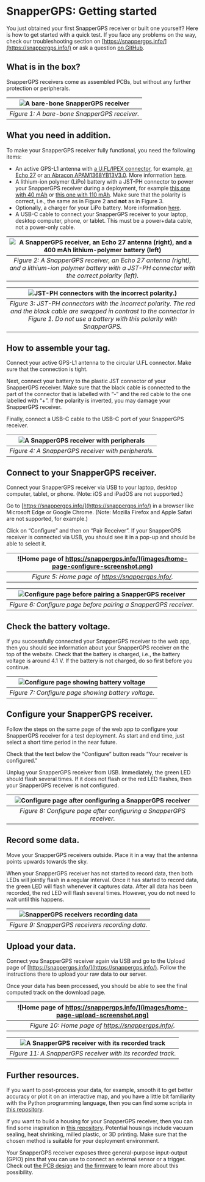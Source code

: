 # SnapperGPS: Getting started

You just obtained your first SnapperGPS receiver or built one yourself? Here is how to get started with a quick test. If you face any problems on the way, check our troubleshooting section on [https://snappergps.info/](https://snappergps.info/) or ask a question [on GitHub](https://github.com/orgs/SnapperGPS/discussions).

## What is in the box?

SnapperGPS receivers come as assembled PCBs, but without any further protection or peripherals.

| ![A bare-bone SnapperGPS receiver](images/assembled.jpg) |
|:--:|
| *Figure 1: A bare-bone SnapperGPS receiver.* |

## What you need in addition.

To make your SnapperGPS receiver fully functional, you need the following items:
-	An active GPS-L1 antenna with [a U.FL/IPEX connector](https://en.wikipedia.org/wiki/Hirose_U.FL), for example, [an Echo 27](https://www.siretta.com/products/antennas/echo-27/) or [an Abracon APAM1368YB13V3.0](https://abracon.com/parametric/antennas/APAM1368YB13V3.0). More information [here](https://github.com/SnapperGPS/snappergps-pcb/discussions/10).
-	A lithium-ion polymer (LiPo) battery with a JST-PH connector to power your SnapperGPS receiver during a deployment, for example [this one with 40 mAh](https://www.sparkfun.com/products/13852) or [this one with 110 mAh](https://www.sparkfun.com/products/13853). Make sure that the polarity is correct, i.e., the same as in Figure 2 and **not** as in Figure 3.
-	Optionally, a charger for your LiPo battery. More information [here](https://github.com/SnapperGPS/snappergps-pcb/discussions/6).
-	A USB-C cable to connect your SnapperGPS receiver to your laptop, desktop computer, phone, or tablet. This must be a power+data cable, not a power-only cable.

| ![A SnapperGPS receiver, an Echo 27 antenna (right), and a 400 mAh lithium-polymer battery (left)](images/external-components.jpg) |
|:--:|
| *Figure 2: A SnapperGPS receiver, an Echo 27 antenna (right), and a lithium-ion polymer battery with a JST-PH connector with the correct polarity (left).* |

| ![JST-PH connectors with the incorrect polarity.)](images/wrong-jst-connector.jpg) |
|:--:|
| *Figure 3: JST-PH connectors with the incorrect polarity. The red and the black cable are swapped in contrast to the connector in Figure 1. Do not use a battery with this polarity with SnapperGPS.* |

## How to assemble your tag.

Connect your active GPS-L1 antenna to the circular U.FL connector. Make sure that the connection is tight.

Next, connect your battery to the plastic JST connector of your SnapperGPS receiver. Make sure that the black cable is connected to the part of the connector that is labelled with “-” and the red cable to the one labelled with “+”. If the polarity is inverted, you may damage your SnapperGPS receiver.

Finally, connect a USB-C cable to the USB-C port of your SnapperGPS receiver.

| ![A SnapperGPS receiver with peripherals](images/assembled-external-components.jpg) |
|:--:|
| *Figure 4: A SnapperGPS receiver with peripherals.* |

## Connect to your SnapperGPS receiver.

Connect your SnapperGPS receiver via USB to your laptop, desktop computer, tablet, or phone. (Note: iOS and iPadOS are not supported.)

Go to [https://snappergps.info/](https://snappergps.info/) in a browser like Microsoft Edge or Google Chrome. (Note: Mozilla Firefox and Apple Safari are not supported, for example.)

Click on “Configure” and then on “Pair Receiver”. If your SnapperGPS receiver is connected via USB, you should see it in a pop-up and should be able to select it.

| ![Home page of https://snappergps.info/](images/home-page-configure-screenshot.png) |
|:--:|
| *Figure 5: Home page of https://snappergps.info/.* |

| ![Configure page before pairing a SnapperGPS receiver](images/pair-receiver-screenshot.png) |
|:--:|
| *Figure 6: Configure page before pairing a SnapperGPS receiver.* |

## Check the battery voltage.

If you successfully connected your SnapperGPS receiver to the web app, then you should see information about your SnapperGPS receiver on the top of the website. Check that the battery is charged, i.e., the battery voltage is around 4.1 V. If the battery is not charged, do so first before you continue.

| ![Configure page showing battery voltage](images/check-battery-voltage-screenshot.png) |
|:--:|
| *Figure 7: Configure page showing battery voltage.* |

## Configure your SnapperGPS receiver.

Follow the steps on the same page of the web app to configure your SnapperGPS receiver for a test deployment. As start and end time, just select a short time period in the near future.

Check that the text below the “Configure” button reads “Your receiver is configured.”

Unplug your SnapperGPS receiver from USB. Immediately, the green LED should flash several times. If it does not flash or the red LED flashes, then your SnapperGPS receiver is not configured.

| ![Configure page after configuring a SnapperGPS receiver](images/configured-receiver-screenshot.png) |
|:--:|
| *Figure 8: Configure page after configuring a SnapperGPS receiver.* |

## Record some data.

Move your SnapperGPS receivers outside. Place it in a way that the antenna points upwards towards the sky.

When your SnapperGPS receiver has not started to record data, then both LEDs will jointly flash in a regular interval. Once it has started to record data, the green LED will flash whenever it captures data. After all data has been recorded, the red LED will flash several times. However, you do not need to wait until this happens.

| ![SnapperGPS receivers recording data](images/recording.jfif) |
|:--:|
| *Figure 9: SnapperGPS receivers recording data.* |

## Upload your data.

Connect you SnapperGPS receiver again via USB and go to the Upload page of [https://snappergps.info/](https://snappergps.info/). Follow the instructions there to upload your raw data to our server.

Once your data has been processed, you should be able to see the final computed track on the download page.


| ![Home page of https://snappergps.info/](images/home-page-upload-screenshot.png) |
|:--:|
| *Figure 10: Home page of https://snappergps.info/.* |

| ![A SnapperGPS receiver with its recorded track](images/app.jpg) |
|:--:|
| *Figure 11: A SnapperGPS receiver with its recorded track.* |

## Further resources.

If you want to post-process your data, for example, smooth it to get better accuracy or plot it on an interactive map, and you have a little bit familiarity with the Python programming language, then you can find some scripts in [this repository](https://github.com/SnapperGPS/snappergps-scripts).

If you want to build a housing for your SnapperGPS receiver, then you can find some inspiration in [this repository](https://github.com/SnapperGPS/snappergps-housings). Potential housings include vacuum sealing, heat shrinking, milled plastic, or 3D printing. Make sure that the chosen method is suitable for your deployment environment.

Your SnapperGPS receiver exposes three general-purpose input-output (GPIO) pins that you can use to connect an external sensor or a trigger. Check out [the PCB design](https://github.com/SnapperGPS/snappergps-pcb) and [the firmware](https://github.com/SnapperGPS/snappergps-firmware) to learn more about this possibility.
